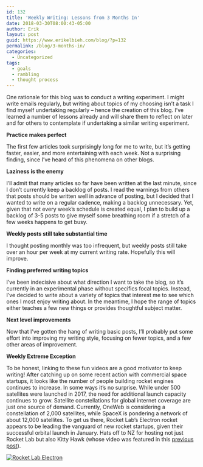 ```yaml
---
id: 132
title: 'Weekly Writing: Lessons from 3 Months In'
date: 2018-03-30T08:00:43-05:00
author: Erik
layout: post
guid: https://www.erikelbieh.com/blog/?p=132
permalink: /blog/3-months-in/
categories:
  - Uncategorized
tags:
  - goals
  - rambling
  - thought process
---
```

One rationale for this blog was to conduct a writing experiment. I might write emails regularly, but writing about topics of my choosing isn’t a task I find myself undertaking regularly &#8211; hence the creation of this blog. I’ve learned a number of lessons already and will share them to reflect on later and for others to contemplate if undertaking a similar writing experiment.

**Practice makes perfect**

The first few articles took surprisingly long for me to write, but it’s getting faster, easier, and more entertaining with each week. Not a surprising finding, since I’ve heard of this phenomena on other blogs.

<!--more-->

**Laziness is the enemy**

I’ll admit that many articles so far have been written at the last minute, since I don’t currently keep a backlog of posts. I read the warnings from others that posts should be written well in advance of posting, but I decided that I wanted to write on a regular cadence, making a backlog unnecessary. Yet, given that not every week’s schedule is created equal, I plan to build up a backlog of 3-5 posts to give myself some breathing room if a stretch of a few weeks happens to get busy.

**Weekly posts still take substantial time**

I thought posting monthly was too infrequent, but weekly posts still take over an hour per week at my current writing rate. Hopefully this will improve.

**Finding preferred writing topics**

I’ve been indecisive about what direction I want to take the blog, so it’s currently in an experimental phase without specifics focal topics. Instead, I’ve decided to write about a variety of topics that interest me to see which ones I most enjoy writing about. In the meantime, I hope the range of topics either teaches a few new things or provides thoughtful subject matter.

**Next level improvements**

Now that I’ve gotten the hang of writing basic posts, I’ll probably put some effort into improving my writing style, focusing on fewer topics, and a few other areas of improvement.

**Weekly Extreme Exception**

To be honest, linking to these fun videos are a good motivator to keep writing! After catching up on some recent action with commercial space startups, it looks like the number of people building rocket engines continues to increase. In some ways it’s no surprise. While under 500 satellites were launched in 2017, the need for additional launch capacity continues to grow. Satellite constellations for global internet coverage are just one source of demand. Currently, OneWeb is considering a constellation of 2,000 satellites, while SpaceX is pondering a network of about 12,000 satellites. To get us there, Rocket Lab’s Electron rocket appears to be leading the vanguard of new rocket startups, given their successful orbital launch in January. Hats off to NZ for hosting not just Rocket Lab but also Kitty Hawk (whose video was featured in this [previous post](https://www.erikelbieh.com/blog/4-marvels-of-modern-transport/)).

[![Rocket Lab Electron](http://img.youtube.com/vi/eg5234BOED8/0.jpg)](http://www.youtube.com/watch?time_continue=888&v=eg5234BOED8 "Still Testing Launch - 01/21/2018")
